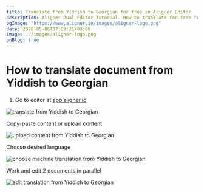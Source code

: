 ```yaml
---
title: Translate from Yiddish to Georgian for free in Aligner Editor
description: Aligner Dual Editor Tutorial. How to translate for free from Yiddish to Georgian. Aligner is multilingual document management platform. 
ogImage: "https://www.aligner.io/images/aligner-logo.png"
date: 2020-05-06T07:09:21+03:00
image: ../images/aligner-logo.png
onBlog: true
---
```


# How to translate document from Yiddish to Georgian

1. Go to editor at [app.aligner.io](https://app.aligner.io "Aligner App web page")

![translate from Yiddish to Georgian](../aligner-blank-editor.png "translate from Yiddish to Georgian")

Copy-paste content or upload content

![upload content from Yiddish to Georgian](../aligner-uploaded-document.png "upload content from Yiddish to Georgian")

Choose desired language

![choose machine translation from Yiddish to Georgian](../aligner-language-dropdown.png "choose machine translation from Yiddish to Georgian")

Work and edit 2 documents in parallel

![edit translation from Yiddish to Georgian](../aligner-double-sitded-editor.png "edit translation from Yiddish to Georgian")

